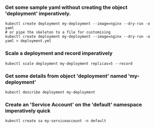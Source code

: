 ### Get some sample yaml without creating the object 'deployment' imperatively.
```
kubectl create deployment my-deployment --image=nginx --dry-run -o yaml
# or pipe the skeleton to a file for customising
kubectl create deployment my-deployment --image=nginx --dry-run -o yaml > deployment.yml
```

### Scale a deployment and record imperatively
```
kubectl scale deployment my-deployment replicas=5 --record
```

### Get some details from object 'deployment' named 'my-deployment'
```
kubectl describe deployment my-deployment
```

### Create an 'Service Account' on the 'default' namespace imperatively quick
```
kubectl create sa my-serviceaccount -n default
```